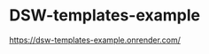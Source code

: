 # DSW-templates-example
[https://dsw-templates-example.onrender.com/
](https://alicesweeney.github.io/DSW-templates-example/)
